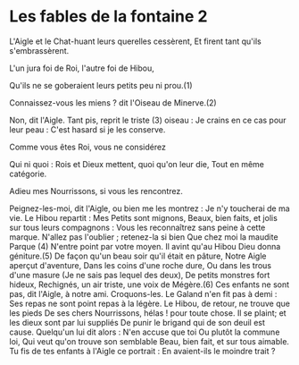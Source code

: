 # Les fables de la fontaine 2

L'Aigle et le Chat-huant leurs querelles cessèrent,
            Et firent tant qu'ils s'embrassèrent.
			
L'un jura foi de Roi, l'autre foi de Hibou,

Qu'ils ne se goberaient leurs petits peu ni prou.(1)

Connaissez-vous les miens ? dit l'Oiseau de Minerve.(2)

Non, dit l'Aigle.  Tant pis, reprit le triste (3) oiseau :
            Je crains en ce cas pour leur peau :
            C'est hasard si je les conserve.

Comme vous êtes Roi, vous ne considérez

Qui ni quoi : Rois et Dieux mettent, quoi qu'on leur die,
            Tout en même catégorie.

Adieu mes Nourrissons, si vous les rencontrez.

Peignez-les-moi, dit l'Aigle, ou bien me les montrez :
            Je n'y toucherai de ma vie.
Le Hibou repartit : Mes Petits sont mignons,
Beaux, bien faits, et jolis sur tous leurs compagnons :
Vous les reconnaîtrez sans peine à cette marque.
N'allez pas l'oublier ; retenez-la si bien
            Que chez moi la maudite Parque (4)
            N'entre point par votre moyen.
Il avint qu'au Hibou Dieu donna géniture.(5)
De façon qu'un beau soir qu'il était en pâture,
            Notre Aigle aperçut d'aventure,
            Dans les coins d'une roche dure,
            Ou dans les trous d'une masure
            (Je ne sais pas lequel des deux),
            De petits monstres fort hideux,
Rechignés, un air triste, une voix de Mégère.(6)
Ces enfants ne sont pas, dit l'Aigle, à notre ami.
Croquons-les. Le Galand n'en fit pas à demi :
Ses repas ne sont point repas à la légère.
Le Hibou, de retour, ne trouve que les pieds
De ses chers Nourrissons, hélas ! pour toute chose.
Il se plaint; et les dieux sont par lui suppliés
De punir le brigand qui de son deuil est cause.
Quelqu'un lui dit alors : N'en accuse que toi
            Ou plutôt la commune loi,
            Qui veut qu'on trouve son semblable
            Beau, bien fait, et sur tous aimable.
Tu fis de tes enfants à l'Aigle ce portrait :
            En avaient-ils le moindre trait ?